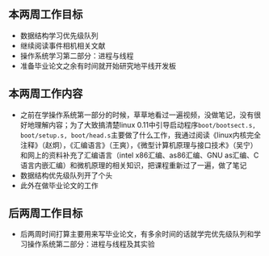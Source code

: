 ## 本两周工作目标

- 数据结构学习优先级队列
- 继续阅读事件相机相关文献
- 操作系统学习第二部分：进程与线程
- 准备毕业论文之余有时间就开始研究地平线开发板



## 本两周工作内容

- 之前在学操作系统第一部分的时候，草草地看过一遍视频，没做笔记，没有很好地理解内容；为了大致搞清楚linux 0.11中引导启动程序`boot/bootsect.s, boot/setup.s, boot/head.s`主要做了什么工作，我通过阅读《linux内核完全注释》（赵炯），《汇编语言》（王爽），《微型计算机原理与接口技术》（吴宁）和网上的资料补充了汇编语言（intel x86汇编、as86汇编、GNU as汇编、C语言内嵌汇编）和微机原理的相关知识，把课程重新过了一遍，做了笔记
- 数据结构优先级队列开了个头
- 此外在做毕业论文的工作



## 后两周工作目标

- 后两周时间打算主要用来写毕业论文，有多余时间的话就学完优先级队列和学习操作系统第二部分：进程与线程及其实验